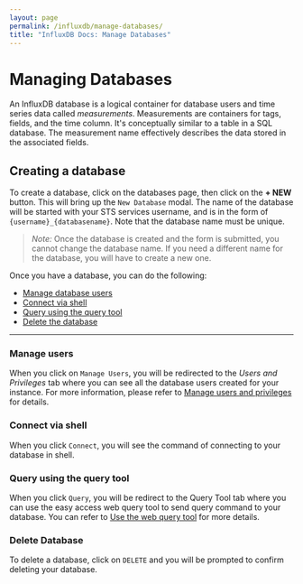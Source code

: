 ```yaml
---
layout: page
permalink: /influxdb/manage-databases/
title: "InfluxDB Docs: Manage Databases"
---
```


# Managing Databases

An InfluxDB database is a logical container for database users and time series data called *measurements*.  Measurements are containers for tags, fields, and the time column.  It's conceptually similar to a table in a SQL database.  The measurement name effectively describes the data stored in the associated fields.

## Creating a database

To create a database, click on the databases page, then click on the **+ NEW** button.  This will bring up the `New Database` modal. The name of the database will be started with your STS services username, and is in the form of `{username}_{databasename}`.  Note that the database name must be unique.

>*Note:* Once the database is created and the form is submitted, you cannot change the database name. If you need a different name for the database, you will have to create a new one.

Once you have a database, you can do the following:

* [Manage database users](#manage-users)
* [Connect via shell](#connect-via-shell)
* [Query using the query tool](#query-using-the-query-tool)
* [Delete the database](#delete-database)

___

### Manage users

When you click on `Manage Users`, you will be redirected to the *Users and Privileges* tab where you can see all the database users created for your instance. For more information, please refer to [Manage users and privileges](/influxdb/manage-users-privileges) for details.

### Connect via shell

When you click `Connect`, you will see the command of connecting to your database in shell.

### Query using the query tool

When you click `Query`, you will be redirect to the Query Tool tab where you can use the easy access web query tool to send query command to your database. You can refer to [Use the web query tool](/influxdb/query-tool) for more details.

### Delete Database 

To delete a database, click on `DELETE` and you will be prompted to confirm deleting your database.
